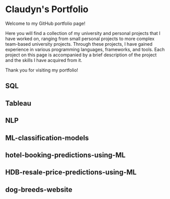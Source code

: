 # Claudyn's Portfolio
Welcome to my GitHub portfolio page! 

Here you will find a collection of my university and personal projects that I have worked on, ranging from small personal projects to more complex team-based university projects. Through these projects, I have gained experience in various programming languages, frameworks, and tools. Each project on this page is accompanied by a brief description of the project and the skills I have acquired from it. 

Thank you for visiting my portfolio!

## SQL
## Tableau
## NLP
## ML-classification-models
## hotel-booking-predictions-using-ML
## HDB-resale-price-predictions-using-ML
## dog-breeds-website
